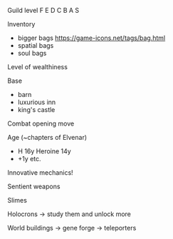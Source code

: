 

Guild level
F
E
D
C
B
A
S


Inventory
* bigger bags https://game-icons.net/tags/bag.html
* spatial bags
* soul bags


Level of wealthiness


Base
- barn
- luxurious inn
- king's castle


Combat
opening move


Age (~chapters of Elvenar)
- H 16y  Heroine 14y
- +1y  etc.


Innovative mechanics!


Sentient weapons


Slimes



Holocrons
-> study them and unlock more


World buildings
-> gene forge
-> teleporters

